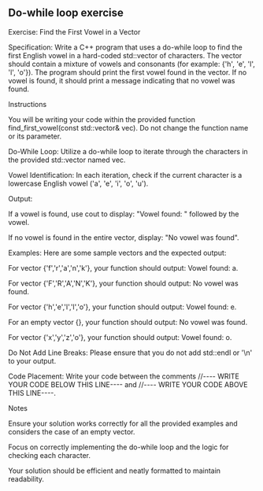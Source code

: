 ## Do-while loop exercise
Exercise: Find the First Vowel in a Vector

Specification: Write a C++ program that uses a do-while loop to find the first English vowel in a hard-coded std::vector of characters. The vector should contain a mixture of vowels and consonants (for example: {'h', 'e', 'l', 'l', 'o'}). The program should print the first vowel found in the vector. If no vowel is found, it should print a message indicating that no vowel was found.

Instructions

You will be writing your code within the provided function find_first_vowel(const std::vector<char>&  vec). Do not change the function name or its parameter.

Do-While Loop: Utilize a do-while loop to iterate through the characters in the provided std::vector<char> named vec.

Vowel Identification: In each iteration, check if the current character is a lowercase English vowel ('a', 'e', 'i', 'o', 'u').

Output:

If a vowel is found, use cout to display: "Vowel found: " followed by the vowel.

If no vowel is found in the entire vector, display: "No vowel was found".

Examples: Here are some sample vectors and the expected output:

For vector {'f','r','a','n','k'}, your function should output: Vowel found: a.

For vector {'F','R','A','N','K'}, your function should output: No vowel was found.

For vector {'h','e','l','l','o'}, your function should output: Vowel found: e.

For an empty vector {}, your function should output: No vowel was found.

For vector {'x','y','z','o'}, your function should output: Vowel found: o.

Do Not Add Line Breaks: Please ensure that you do not add std::endl or '\n' to your output.

Code Placement: Write your code between the comments
//---- WRITE YOUR CODE BELOW THIS LINE---- and //---- WRITE YOUR CODE ABOVE THIS LINE----.

Notes

Ensure your solution works correctly for all the provided examples and considers the case of an empty vector.

Focus on correctly implementing the do-while loop and the logic for checking each character.

Your solution should be efficient and neatly formatted to maintain readability.
